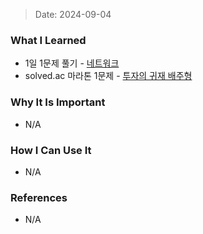 > Date: 2024-09-04

### What I Learned

- 1일 1문제 풀기 - [네트워크](https://github.com/tjsry0466/algorithm-study/blob/main/programmers/%EC%A0%95%EC%88%98%20%EC%82%BC%EA%B0%81%ED%98%95.py)
- solved.ac 마라톤 1문제 - [투자의 귀재 배주형](https://github.com/tjsry0466/algorithm-study/blob/main/BOJ/19947.py)

### Why It Is Important

- N/A

### How I Can Use It

- N/A

### References

- N/A
